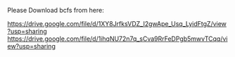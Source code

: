 Please Download bcfs from here:


https://drive.google.com/file/d/1XY8JrfksVDZ_I2gwApe_Usq_LyidFtgZ/view?usp=sharing
https://drive.google.com/file/d/1ihqNU72n7q_sCva9RrFeDPgb5mwvTCqq/view?usp=sharing
